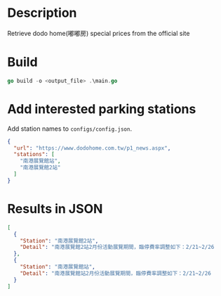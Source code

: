 # Description
Retrieve dodo home(嘟嘟房) special prices from the official site

# Build
```go
go build -o <output_file> .\main.go
```

# Add interested parking stations
Add station names to `configs/config.json`.
```json
{
  "url": "https://www.dodohome.com.tw/p1_news.aspx",
  "stations": [
    "南港展覽館站",
    "南港展覽館2站"
  ]
}
```

# Results in JSON
```json
[
  {
    "Station": "南港展覽館2站",
    "Detail": "南港展覽館2站2月份活動展覽期間，臨停費率調整如下：2/21~2/26        工具機展TIMTOS x TMTS2022：$60/H,無當日當次最高上限"
  },
  {
    "Station": "南港展覽館站",
    "Detail": "南港展覽館站2月份活動展覽期間，臨停費率調整如下：2/21~2/26        工具機展TIMTOS x TMTS2022：$60/H,無當日當次最高上限"
  }
]
```

